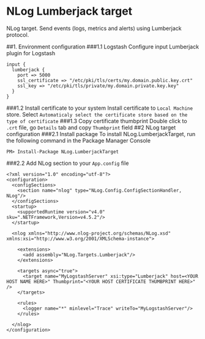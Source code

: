 # NLog Lumberjack target
NLog target. Send events (logs, metrics and alerts) using Lumberjack protocol.

##1. Environment configuration
###1.1 Logstash
Configure input Lumberjack plugin for Logstash 
```
input {
  lumberjack {
    port => 5000
    ssl_certificate => "/etc/pki/tls/certs/my.domain.public.key.crt"
    ssl_key => "/etc/pki/tls/private/my.domain.private.key.key"
  }
}
```
###1.2 Install certificate to your system
Install certificate to `Local Machine` store. Select `Automaticaly select the certificate store based on the type of certificate`
###1.3 Copy certificate thumbprint
Double click to `.crt` file, go `Details` tab and copy `Thumbprint` field
##2 NLog target configuration
###2.1 Install package
To install NLog.LumberjackTarget, run the following command in the Package Manager Console
```
PM> Install-Package NLog.LumberjackTarget
```
###2.2 Add NLog section to your `App.config` file
```
<?xml version="1.0" encoding="utf-8"?>
<configuration>
  <configSections>
    <section name="nlog" type="NLog.Config.ConfigSectionHandler, NLog"/>
  </configSections>
  <startup>
    <supportedRuntime version="v4.0" sku=".NETFramework,Version=v4.5.2"/>
  </startup>
  
  <nlog xmlns="http://www.nlog-project.org/schemas/NLog.xsd" xmlns:xsi="http://www.w3.org/2001/XMLSchema-instance">

    <extensions>
      <add assembly="NLog.Targets.Lumberjack"/>
    </extensions>

    <targets async="true">
      <target name="MyLogstashServer" xsi:type="Lumberjack" host=<YOUR HOST NAME HERE>" Thumbprint="<YOUR HOST CERTIFICATE THUMBPRINT HERE>"  />
    </targets>

    <rules>
      <logger name="*" minlevel="Trace" writeTo="MyLogstashServer"/>
    </rules>
    
  </nlog>
</configuration>
```
